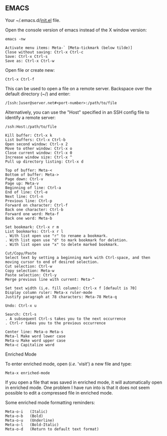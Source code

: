 ## EMACS
Your ~/.emacs.d/[init.el](dot-files/emacs.d-init.el.txt) file.

Open the console version of emacs instead of the X window version:
```
emacs -nw
```
 
```
Activate menu items: Meta-` [Meta-tickmark (below tilde)]
Close without saving: Ctrl-x Ctrl-c
Save: Ctrl-x Ctrl-s
Save as: Ctrl-x Ctrl-w
```
Open file or create new:
```
Ctrl-x Ctrl-f
```
This can be used to open a file on a remote server. Backspace over the default directory (~/) and enter:
```
/[ssh:]user@server.net#<port-number>:/path/to/file
```
Alternatively, you can use the "Host" specified in an SSH config file to identify a remote server:
```
/ssh:Host:/path/to/file
```

```
Kill buffer: Ctrl-x k
List buffers: Ctrl-x Ctrl-b
Open second window: Ctrl-x 2
Move to other window: Ctrl-x o
Close current window: Ctrl-x 0
Increase window size: Ctrl-x ^
Pull up directory listing: Ctrl-x d 

Top of buffer: Meta-< 
Bottom of buffer: Meta-> 
Page down: Ctrl-v 
Page up: Meta-v 
Beginning of line: Ctrl-a 
End of line: Ctrl-e 
Next line: Ctrl-n 
Previous line: Ctrl-p 
Forward on character: Ctrl-f 
Back one character: Ctrl-b 
Forward one word: Meta-f 
Back one word: Meta-b 

Set bookmark: Ctrl-x r m 
List bookmarks: Ctrl-x r l 
. With list open use "r" to rename a bookmark. 
. With list open use "d" to mark bookmark for deletion. 
. With list open use "x" to delete marked bookmark. 

Cut/Copy/Paste 
Select text by setting a beginning mark with Ctrl-space, and then 
moving cursor to end of desired selection. 
Cut selection: Ctrl-w 
Copy selection: Meta-w 
Paste selection: Ctrl-y 
Merge previous line with current: Meta-^ 

Set text width (i.e. fill column): Ctrl-x f [default is 70] 
Display column ruler: Meta-x ruler-mode 
Justify paragraph at 78 characters: Meta-78 Meta-q 

Undo: Ctrl-x u

Search: Ctrl-s 
. A subsequent Ctrl-s takes you to the next occurrence 
. Ctrl-r takes you to the previous occurrence 

Center line: Meta-o Meta-s 
Meta-l Make word lower case 
Meta-u Make word upper case 
Meta-c Capitalize word
```
Enriched Mode

To enter enriched mode, open (*i.e*. 'visit') a new file and type:
```
Meta-x enriched-mode
```
If you open a file that was saved in enriched mode, it will automatically open in enriched mode. One problem I have run into is that it does not seem possible to edit a compressed file in enriched mode.

Some enriched mode formatting reminders:
```
Meta-o-i   (Italic)  
Meta-o-b   (Bold)  
Meta-o-u   (Underline)  
Meta-o-l   (Bold-Italic)  
Meta-o-d   (Return to default text format)  
```
